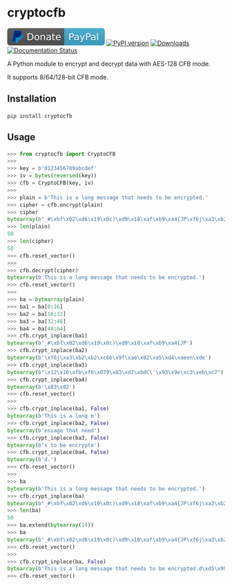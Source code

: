 # cryptocfb
[![PayPal Donate][paypal_img]][paypal_link]
[![PyPI version][pypi_img]][pypi_link]
[![Downloads][downloads_img]][downloads_link]
[![Documentation Status][docs_img]][docs_link]

  [paypal_img]: https://github.com/jacklinquan/images/blob/master/paypal_donate_badge.svg
  [paypal_link]: https://www.paypal.me/jacklinquan
  [pypi_img]: https://badge.fury.io/py/cryptocfb.svg
  [pypi_link]: https://badge.fury.io/py/cryptocfb
  [downloads_img]: https://pepy.tech/badge/cryptocfb
  [downloads_link]: https://pepy.tech/project/cryptocfb
  [docs_img]: https://readthedocs.org/projects/cryptocfb/badge/?version=latest
  [docs_link]: https://cryptocfb.readthedocs.io/en/latest/?badge=latest

A Python module to encrypt and decrypt data with AES-128 CFB mode.

It supports 8/64/128-bit CFB mode.

## Installation
`pip install cryptocfb`

## Usage
``` python
>>> from cryptocfb import CryptoCFB
>>>
>>> key = b'0123456789abcdef'
>>> iv = bytes(reversed(key))
>>> cfb = CryptoCFB(key, iv)
>>>
>>> plain = b'This is a long message that needs to be encrypted.'
>>> cipher = cfb.encrypt(plain)
>>> cipher
bytearray(b"_#\xbf\x02\xd6\x19\x0c)\xd9\x18\xaf\xb9\xa4{JP\xf6j\xa3\xb2\xb2\xc6b\x9f\xae\x82\xa5\xd4\xaeen\xde\x12\x16\xfb\xf6\x079\x83\xd2\xbdC\'\x93\x9e\xc3\xeb\xc7\x03\x82")
>>> len(plain)
50
>>> len(cipher)
50
>>> cfb.reset_vector()
>>>
>>> cfb.decrypt(cipher)
bytearray(b'This is a long message that needs to be encrypted.')
>>> cfb.reset_vector()
>>>
>>> ba = bytearray(plain)
>>> ba1 = ba[0:16]
>>> ba2 = ba[16:32]
>>> ba3 = ba[32:48]
>>> ba4 = ba[48:64]
>>> cfb.crypt_inplace(ba1)
bytearray(b'_#\xbf\x02\xd6\x19\x0c)\xd9\x18\xaf\xb9\xa4{JP')
>>> cfb.crypt_inplace(ba2)
bytearray(b'\xf6j\xa3\xb2\xb2\xc6b\x9f\xae\x82\xa5\xd4\xaeen\xde')
>>> cfb.crypt_inplace(ba3)
bytearray(b"\x12\x16\xfb\xf6\x079\x83\xd2\xbdC\'\x93\x9e\xc3\xeb\xc7")
>>> cfb.crypt_inplace(ba4)
bytearray(b'\x03\x82')
>>> cfb.reset_vector()
>>>
>>> cfb.crypt_inplace(ba1, False)
bytearray(b'This is a long m')
>>> cfb.crypt_inplace(ba2, False)
bytearray(b'essage that need')
>>> cfb.crypt_inplace(ba3, False)
bytearray(b's to be encrypte')
>>> cfb.crypt_inplace(ba4, False)
bytearray(b'd.')
>>> cfb.reset_vector()
>>>
>>> ba
bytearray(b'This is a long message that needs to be encrypted.')
>>> cfb.crypt_inplace(ba)
bytearray(b"_#\xbf\x02\xd6\x19\x0c)\xd9\x18\xaf\xb9\xa4{JP\xf6j\xa3\xb2\xb2\xc6b\x9f\xae\x82\xa5\xd4\xaeen\xde\x12\x16\xfb\xf6\x079\x83\xd2\xbdC\'\x93\x9e\xc3\xeb\xc7\x03\x82")
>>> len(ba)
50
>>> ba.extend(bytearray(14))
>>> ba
bytearray(b"_#\xbf\x02\xd6\x19\x0c)\xd9\x18\xaf\xb9\xa4{JP\xf6j\xa3\xb2\xb2\xc6b\x9f\xae\x82\xa5\xd4\xaeen\xde\x12\x16\xfb\xf6\x079\x83\xd2\xbdC\'\x93\x9e\xc3\xeb\xc7\x03\x82\x00\x00\x00\x00\x00\x00\x00\x00\x00\x00\x00\x00\x00\x00")
>>> cfb.reset_vector()
>>>
>>> cfb.crypt_inplace(ba, False)
bytearray(b'This is a long message that needs to be encrypted.d\xd5\x99vk\x08\x1c\x82\xf0_\xb8\x8aw\x85')
>>> cfb.reset_vector()
```
